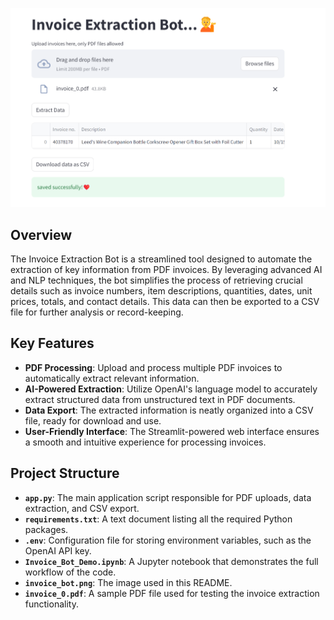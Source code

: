 ![Invoice Extraction Bot](invoice_bot.png)

## **Overview**
The Invoice Extraction Bot is a streamlined tool designed to automate the extraction of key information from PDF invoices. By leveraging advanced AI and NLP techniques, the bot simplifies the process of retrieving crucial details such as invoice numbers, item descriptions, quantities, dates, unit prices, totals, and contact details. This data can then be exported to a CSV file for further analysis or record-keeping.

## **Key Features**

- **PDF Processing**: Upload and process multiple PDF invoices to automatically extract relevant information.
- **AI-Powered Extraction**: Utilize OpenAI's language model to accurately extract structured data from unstructured text in PDF documents.
- **Data Export**: The extracted information is neatly organized into a CSV file, ready for download and use.
- **User-Friendly Interface**: The Streamlit-powered web interface ensures a smooth and intuitive experience for processing invoices.

## **Project Structure**

- **`app.py`**: The main application script responsible for PDF uploads, data extraction, and CSV export.
- **`requirements.txt`**: A text document listing all the required Python packages.
- **`.env`**: Configuration file for storing environment variables, such as the OpenAI API key.
- **`Invoice_Bot_Demo.ipynb`**: A Jupyter notebook that demonstrates the full workflow of the code.
- **`invoice_bot.png`**: The image used in this README.
- **`invoice_0.pdf`**: A sample PDF file used for testing the invoice extraction functionality.

